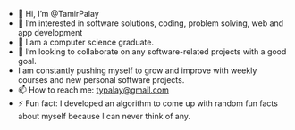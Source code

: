 - 👋 Hi, I’m @TamirPalay
- 👀 I’m interested in software solutions, coding, problem solving, web and app development
- 🌱 I am a computer science graduate.
- 💞️ I’m looking to collaborate on any software-related projects with a good goal.
- I am constantly pushing myself to grow and improve with weekly courses and new personal software projects.
- 📫 How to reach me: typalay@gmail.com
- ⚡ Fun fact: I developed an algorithm to come up with random fun facts about myself because I can never think of  any.

<!---
TamirPalay/TamirPalay is a ✨ special ✨ repository because its `README.md` (this file) appears on your GitHub profile.
You can click the Preview link to take a look at your changes.
--->
